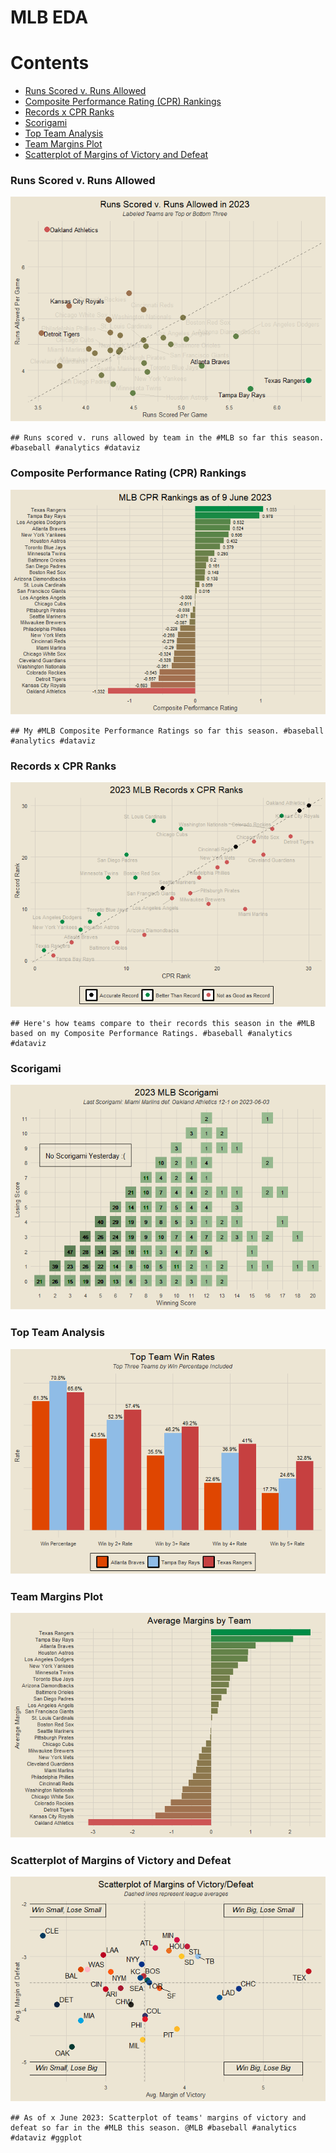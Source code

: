 MLB EDA
================

# Contents

- [Runs Scored v. Runs Allowed](#runs-scored-v.-runs-allowed)
- [Composite Performance Rating (CPR)
  Rankings](#composite-performance-rating-cpr-rankings)
- [Records x CPR Ranks](#records-x-cpr-ranks)
- [Scorigami](#scorigami)
- [Top Team Analysis](#top-team-analysis)
- [Team Margins Plot](#team-margins-plot)
- [Scatterplot of Margins of Victory and
  Defeat](#scatterplot-of-margins-of-victory-and-defeat)

<!-- ### setup -->
<!-- ### data import -->

### Runs Scored v. Runs Allowed

![](README_files/figure-gfm/unnamed-chunk-4-1.png)<!-- -->

    ## Runs scored v. runs allowed by team in the #MLB so far this season. #baseball #analytics #dataviz

### Composite Performance Rating (CPR) Rankings

![](README_files/figure-gfm/unnamed-chunk-7-1.png)<!-- -->

    ## My #MLB Composite Performance Ratings so far this season. #baseball #analytics #dataviz

### Records x CPR Ranks

![](README_files/figure-gfm/unnamed-chunk-9-1.png)<!-- -->

    ## Here's how teams compare to their records this season in the #MLB based on my Composite Performance Ratings. #baseball #analytics #dataviz

### Scorigami

![](README_files/figure-gfm/unnamed-chunk-10-1.png)<!-- -->

### Top Team Analysis

![](README_files/figure-gfm/unnamed-chunk-11-1.png)<!-- -->

### Team Margins Plot

![](README_files/figure-gfm/unnamed-chunk-12-1.png)<!-- -->

<!-- ### xxx -->

### Scatterplot of Margins of Victory and Defeat

![](README_files/figure-gfm/unnamed-chunk-15-1.png)<!-- -->

    ## As of x June 2023: Scatterplot of teams' margins of victory and defeat so far in the #MLB this season. @MLB #baseball #analytics #dataviz #ggplot
